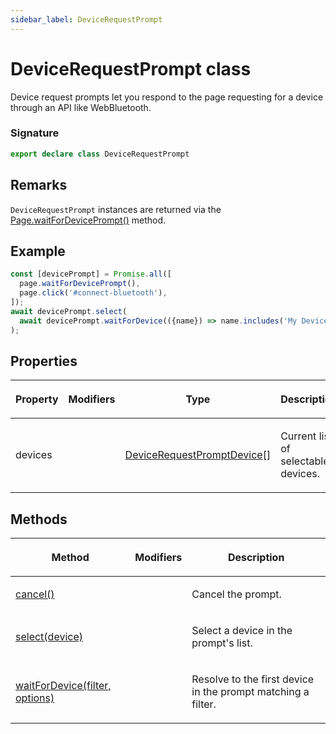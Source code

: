 ```yaml
---
sidebar_label: DeviceRequestPrompt
---
```


# DeviceRequestPrompt class

Device request prompts let you respond to the page requesting for a device through an API like WebBluetooth.

### Signature

```typescript
export declare class DeviceRequestPrompt
```

## Remarks

`DeviceRequestPrompt` instances are returned via the [Page.waitForDevicePrompt()](./puppeteer.page.waitfordeviceprompt.md) method.

## Example

```ts
const [devicePrompt] = Promise.all([
  page.waitForDevicePrompt(),
  page.click('#connect-bluetooth'),
]);
await devicePrompt.select(
  await devicePrompt.waitForDevice(({name}) => name.includes('My Device')),
);
```

## Properties

<table><thead><tr><th>

Property

</th><th>

Modifiers

</th><th>

Type

</th><th>

Description

</th></tr></thead>
<tbody><tr><td>

<span id="devices">devices</span>

</td><td>

</td><td>

[DeviceRequestPromptDevice](./puppeteer.devicerequestpromptdevice.md)\[\]

</td><td>

Current list of selectable devices.

</td></tr>
</tbody></table>

## Methods

<table><thead><tr><th>

Method

</th><th>

Modifiers

</th><th>

Description

</th></tr></thead>
<tbody><tr><td>

<span id="cancel">[cancel()](./puppeteer.devicerequestprompt.cancel.md)</span>

</td><td>

</td><td>

Cancel the prompt.

</td></tr>
<tr><td>

<span id="select">[select(device)](./puppeteer.devicerequestprompt.select.md)</span>

</td><td>

</td><td>

Select a device in the prompt's list.

</td></tr>
<tr><td>

<span id="waitfordevice">[waitForDevice(filter, options)](./puppeteer.devicerequestprompt.waitfordevice.md)</span>

</td><td>

</td><td>

Resolve to the first device in the prompt matching a filter.

</td></tr>
</tbody></table>
